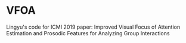 # VFOA
Lingyu's code for ICMI 2019 paper: Improved Visual Focus of Attention Estimation and Prosodic Features for Analyzing Group Interactions
